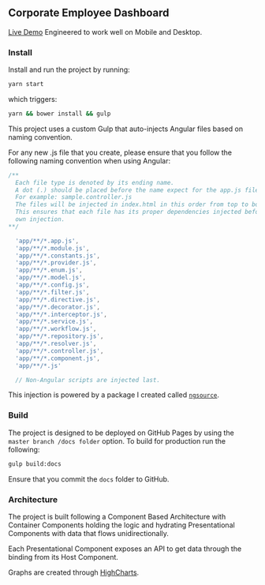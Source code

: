 ## Corporate Employee Dashboard

[Live Demo](https://getdanarias.github.io/EmployeeDashboard-AngularJS/) Engineered to work well on Mobile and Desktop. 

### Install

Install and run the project by running:

```bash
yarn start
```

which triggers:

```bash
yarn && bower install && gulp
```

This project uses a custom Gulp that auto-injects Angular files based on naming convention. 

For any new .js file that you create, please ensure that you follow the following naming convention when using Angular:

``` javascript
/**
  Each file type is denoted by its ending name.
  A dot (.) should be placed before the name expect for the app.js file
  For example: sample.controller.js
  The files will be injected in index.html in this order from top to bottom.
  This ensures that each file has its proper dependencies injected before its
  own injection.
**/

  'app/**/*.app.js',
  'app/**/*.module.js',
  'app/**/*.constants.js',
  'app/**/*.provider.js',
  'app/**/*.enum.js',
  'app/**/*.model.js',
  'app/**/*.config.js',
  'app/**/*.filter.js',
  'app/**/*.directive.js',
  'app/**/*.decorator.js',
  'app/**/*.interceptor.js',
  'app/**/*.service.js',
  'app/**/*.workflow.js',
  'app/**/*.repository.js',
  'app/**/*.resolver.js',
  'app/**/*.controller.js',
  'app/**/*.component.js',
  'app/**/*.js'

  // Non-Angular scripts are injected last.
```

This injection is powered by a package I created called [`ngsource`](https://github.com/getDanArias/ngsource).

### Build

The project is designed to be deployed on GitHub Pages by using the `master branch /docs folder` option. To build for production run the following: 

```bash
gulp build:docs
```

Ensure that you commit the `docs` folder to GitHub.

### Architecture

The project is built following a Component Based Architecture with Container Components holding the logic and hydrating Presentational Components with data that flows unidirectionally. 

Each Presentational Component exposes an API to get data through the binding from its Host Component.

Graphs are created through [HighCharts](https://www.highcharts.com/). 
